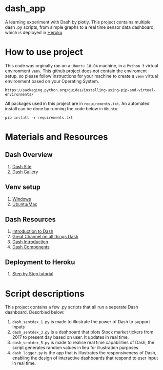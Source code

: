 # dash_app
A learning experiment with Dash by plotly. This project contains multiple dash .py scripts, from simple graphs to a real time sensor data dashboard, which is deployed in [Heroku](https://demoapp-gene.herokuapp.com/) 

# How to use project
This code was orginally ran on a `Ubuntu 18.04` machine, in a `Python 3` virtual environment `venv`. This github project does not contain the enviroment setup, so please follow instructions for your machine to create a `venv` virtual environment based on your Operating System. 

```
https://packaging.python.org/guides/installing-using-pip-and-virtual-environments/
```

All packages used in this project are in `requirements.txt`. An automated install can be done by running the code below in `Ubuntu`:

```
pip install -r requirements.txt
```

# Materials and Resources

## Dash Overview
1. [Dash Site](https://plotly.com/dash/)
2. [Dash Gallery](https://dash-gallery.plotly.host/Portal/)

## Venv setup
1. [Windows](https://www.youtube.com/watch?v=APOPm01BVrk)
2. [Ubuntu/Mac](https://www.youtube.com/watch?v=Kg1Yvry_Ydk)

## Dash Resources
1. [Introduction to Dash](https://www.youtube.com/watch?v=hSPmj7mK6ng&t=1347s)
2. [Great Channel on all things Dash](https://www.youtube.com/channel/UCqBFsuAz41sqWcFjZkqmJqQ/playlists)
3. [Dash Introduction](https://dash.plotly.com/introduction)
4. [Dash Components](https://dash.plotly.com/dash-core-components)

## Deployment to Heroku
1. [Step by Step tutorial](https://www.youtube.com/watch?v=b-M2KQ6_bM4)

# Script descriptions
This project contains a few .py scripts that all run a seperate Dash dashboard. Descrbied below:
1. `dash_sentdex_1.py` is made to illustrate the power of Dash to support Inputs
2. `dash_sentdex_3.py` is a dashboard that plots Stock market tickers from 2017 to present day based on user. It updates in real time.
3. `dash_sentdex_5.py` is made to realise real time capabilities of Dash, the script generates random values in lieu for illustration purposes.
4. `dash_logger.py` is the app that is illustrates the responsiveness of Dash, enabling the design of interactive dashboards that respond to user input in real time.
